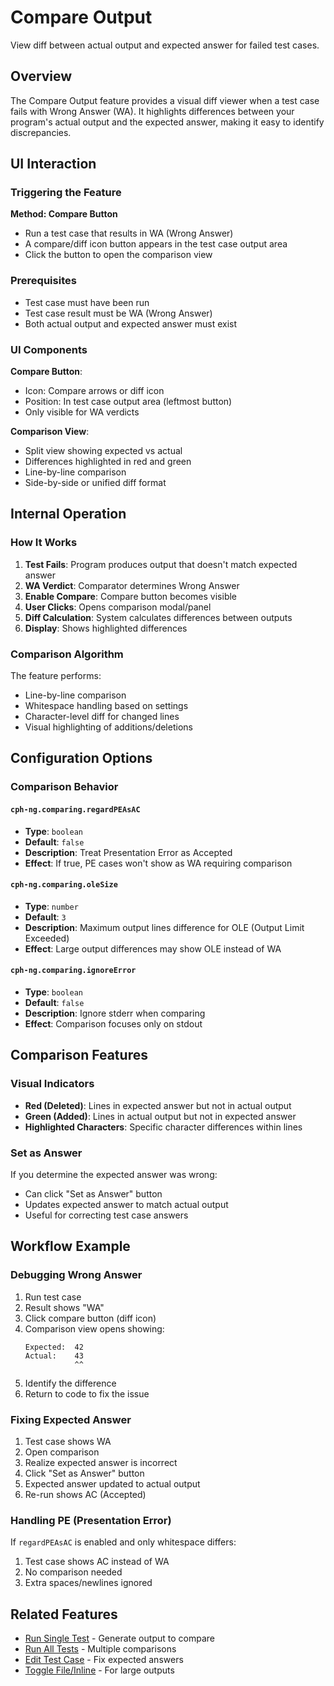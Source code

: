 # Compare Output

View diff between actual output and expected answer for failed test cases.

## Overview

The Compare Output feature provides a visual diff viewer when a test case fails
with Wrong Answer (WA). It highlights differences between your program's actual
output and the expected answer, making it easy to identify discrepancies.

## UI Interaction

### Triggering the Feature

**Method: Compare Button**

- Run a test case that results in WA (Wrong Answer)
- A compare/diff icon button appears in the test case output area
- Click the button to open the comparison view

### Prerequisites

- Test case must have been run
- Test case result must be WA (Wrong Answer)
- Both actual output and expected answer must exist

### UI Components

**Compare Button**:

- Icon: Compare arrows or diff icon
- Position: In test case output area (leftmost button)
- Only visible for WA verdicts

**Comparison View**:

- Split view showing expected vs actual
- Differences highlighted in red and green
- Line-by-line comparison
- Side-by-side or unified diff format

## Internal Operation

### How It Works

1. **Test Fails**: Program produces output that doesn't match expected answer
2. **WA Verdict**: Comparator determines Wrong Answer
3. **Enable Compare**: Compare button becomes visible
4. **User Clicks**: Opens comparison modal/panel
5. **Diff Calculation**: System calculates differences between outputs
6. **Display**: Shows highlighted differences

### Comparison Algorithm

The feature performs:

- Line-by-line comparison
- Whitespace handling based on settings
- Character-level diff for changed lines
- Visual highlighting of additions/deletions

## Configuration Options

### Comparison Behavior

#### `cph-ng.comparing.regardPEAsAC`

- **Type**: `boolean`
- **Default**: `false`
- **Description**: Treat Presentation Error as Accepted
- **Effect**: If true, PE cases won't show as WA requiring comparison

#### `cph-ng.comparing.oleSize`

- **Type**: `number`
- **Default**: `3`
- **Description**: Maximum output lines difference for OLE (Output Limit
  Exceeded)
- **Effect**: Large output differences may show OLE instead of WA

#### `cph-ng.comparing.ignoreError`

- **Type**: `boolean`
- **Default**: `false`
- **Description**: Ignore stderr when comparing
- **Effect**: Comparison focuses only on stdout

## Comparison Features

### Visual Indicators

- **Red (Deleted)**: Lines in expected answer but not in actual output
- **Green (Added)**: Lines in actual output but not in expected answer
- **Highlighted Characters**: Specific character differences within lines

### Set as Answer

If you determine the expected answer was wrong:

- Can click "Set as Answer" button
- Updates expected answer to match actual output
- Useful for correcting test case answers

## Workflow Example

### Debugging Wrong Answer

1. Run test case
2. Result shows "WA"
3. Click compare button (diff icon)
4. Comparison view opens showing:
    ```
    Expected:  42
    Actual:    43
               ^^
    ```
5. Identify the difference
6. Return to code to fix the issue

### Fixing Expected Answer

1. Test case shows WA
2. Open comparison
3. Realize expected answer is incorrect
4. Click "Set as Answer" button
5. Expected answer updated to actual output
6. Re-run shows AC (Accepted)

### Handling PE (Presentation Error)

If `regardPEAsAC` is enabled and only whitespace differs:

1. Test case shows AC instead of WA
2. No comparison needed
3. Extra spaces/newlines ignored

## Related Features

- [Run Single Test](run-single-test.md) - Generate output to compare
- [Run All Tests](run-all-tests.md) - Multiple comparisons
- [Edit Test Case](edit-test-case.md) - Fix expected answers
- [Toggle File/Inline](toggle-file-inline.md) - For large outputs
